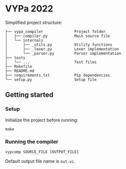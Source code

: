 # VYPa 2022

Simplified project structure:

```text
├── vypa_compiler              Project folder
│   ├── compiler.py            Main source file
│   └── internals
│       ├── _utils.py          Utility functions
│       ├── _lexer.py          Lexer implementation
│       └── _parser.py         Parser implementation
├── tests
│   └── ...                    Test files
├── Makefile
├── README.md
├── requirements.txt           Pip dependencies
└── setup.py                   Setup file 
```

## Getting started

### Setup

Initialize the project before running:

`make`

### Running the compiler

`vypcomp SOURCE_FILE [OUTPUT_FILE]`

Default output file name is `out.vc`.
